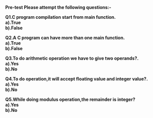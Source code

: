 <b> Pre-test
Please attempt the following questions:-

Q1.C program compilation start from main function.<br>
<b>a).True<br></b>
   b).False<br>
   

Q2.A C program can have more than one main function.<br>
a).True<br>
b).False<br>


Q3.To do arithmetic operation we have to give two operands?.<br>
a).Yes<br>
b).No<br>


Q4.To do operation,it will accept floating value and integer value?.<br>
a).Yes<br>
b).No<br>

Q5.While doing modulus operation,the remainder is integer?<br>
a).Yes<br>
b).No<br>

